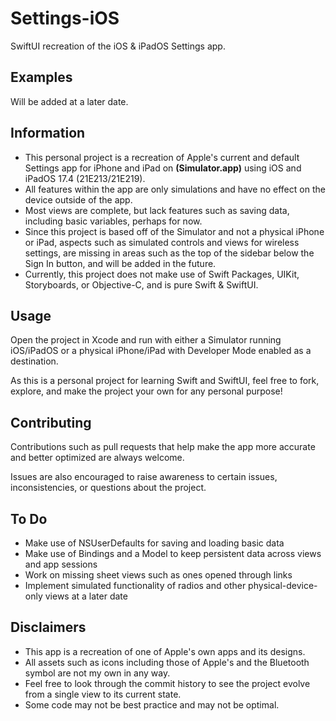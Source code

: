 #  Settings-iOS
SwiftUI recreation of the iOS & iPadOS Settings app.

## Examples
Will be added at a later date.

## Information
- This personal project is a recreation of Apple's current and default Settings app for iPhone and iPad on **(Simulator.app)** using iOS and iPadOS 17.4 (21E213/21E219).
- All features within the app are only simulations and have no effect on the device outside of the app.
- Most views are complete, but lack features such as saving data, including basic variables, perhaps for now.
- Since this project is based off of the Simulator and not a physical iPhone or iPad, aspects such as simulated controls and views for wireless settings, are missing in areas such as the top of the sidebar below the Sign In button, and will be added in the future.
- Currently, this project does not make use of Swift Packages, UIKit, Storyboards, or Objective-C, and is pure Swift & SwiftUI.

## Usage
Open the project in Xcode and run with either a Simulator running iOS/iPadOS or a physical iPhone/iPad with Developer Mode enabled as a destination.

As this is a personal project for learning Swift and SwiftUI, feel free to fork, explore, and make the project your own for any personal purpose!

## Contributing
Contributions such as pull requests that help make the app more accurate and better optimized are always welcome.

Issues are also encouraged to raise awareness to certain issues, inconsistencies, or questions about the project.

## To Do
- Make use of NSUserDefaults for saving and loading basic data
- Make use of Bindings and a Model to keep persistent data across views and app sessions
- Work on missing sheet views such as ones opened through links
- Implement simulated functionality of radios and other physical-device-only views at a later date

## Disclaimers
- This app is a recreation of one of Apple's own apps and its designs.
- All assets such as icons including those of Apple's and the Bluetooth symbol are not my own in any way.
- Feel free to look through the commit history to see the project evolve from a single view to its current state.
- Some code may not be best practice and may not be optimal.

